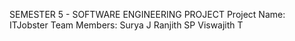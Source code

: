 SEMESTER 5 - SOFTWARE ENGINEERING PROJECT
Project Name: ITJobster
Team Members:
  Surya J
  Ranjith SP
  Viswajith T
